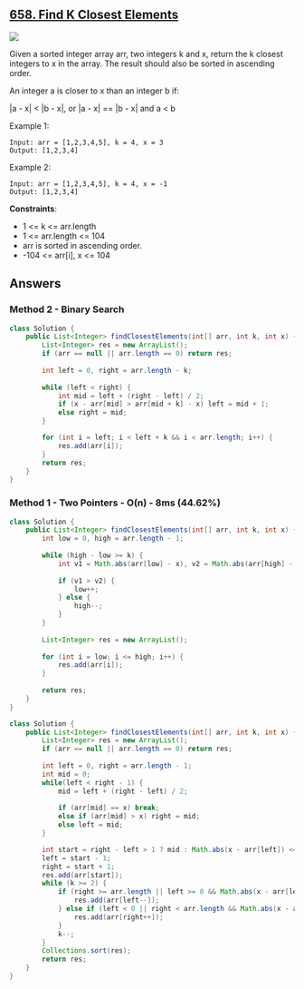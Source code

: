 ## [658. Find K Closest Elements](https://leetcode.com/problems/find-k-closest-elements/)

![](https://github.com/weltond/DataStructure/blob/master/medium.PNG)

Given a sorted integer array arr, two integers k and x, return the k closest integers to x in the array. The result should also be sorted in ascending order.

An integer a is closer to x than an integer b if:

|a - x| < |b - x|, or
|a - x| == |b - x| and a < b
 

Example 1:

```
Input: arr = [1,2,3,4,5], k = 4, x = 3
Output: [1,2,3,4]
```

Example 2:
```
Input: arr = [1,2,3,4,5], k = 4, x = -1
Output: [1,2,3,4]
``` 

**Constraints**:

- 1 <= k <= arr.length
- 1 <= arr.length <= 104
- arr is sorted in ascending order.
- -104 <= arr[i], x <= 104

## Answers

### Method 2 - Binary Search

```java
class Solution {
    public List<Integer> findClosestElements(int[] arr, int k, int x) {
        List<Integer> res = new ArrayList();
        if (arr == null || arr.length == 0) return res;
        
        int left = 0, right = arr.length - k;
        
        while (left < right) {
            int mid = left + (right - left) / 2;
            if (x - arr[mid] > arr[mid + k] - x) left = mid + 1;
            else right = mid;
        }

        for (int i = left; i < left + k && i < arr.length; i++) {
            res.add(arr[i]);
        }
        return res;
    }
}
```

### Method 1 - Two Pointers - O(n) - 8ms (44.62%)

```java
class Solution {
    public List<Integer> findClosestElements(int[] arr, int k, int x) {
        int low = 0, high = arr.length - 1;
        
        while (high - low >= k) {
            int v1 = Math.abs(arr[low] - x), v2 = Math.abs(arr[high] - x);
            
            if (v1 > v2) {
                low++;
            } else {
                high--;
            }
        }
        
        List<Integer> res = new ArrayList();
        
        for (int i = low; i <= high; i++) {
            res.add(arr[i]);
        }
        
        return res;
    }
}
```
```java
class Solution {
    public List<Integer> findClosestElements(int[] arr, int k, int x) {
        List<Integer> res = new ArrayList();
        if (arr == null || arr.length == 0) return res;
        
        int left = 0, right = arr.length - 1;
        int mid = 0;
        while(left < right - 1) {
            mid = left + (right - left) / 2;
            
            if (arr[mid] == x) break;
            else if (arr[mid] > x) right = mid;
            else left = mid;
        }

        int start = right - left > 1 ? mid : Math.abs(x - arr[left]) <= Math.abs(x - arr[right]) ? left : right;
        left = start - 1;
        right = start + 1;
        res.add(arr[start]);
        while (k >= 2) {
            if (right >= arr.length || left >= 0 && Math.abs(x - arr[left]) <= Math.abs(x - arr[right])) {
                res.add(arr[left--]);
            } else if (left < 0 || right < arr.length && Math.abs(x - arr[left]) > Math.abs(x - arr[right])) {
                res.add(arr[right++]);
            }
            k--;
        }
        Collections.sort(res);
        return res;
    }
}
```

